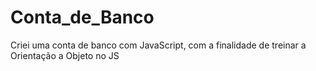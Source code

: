 # Conta_de_Banco
Criei uma conta de banco com JavaScript, com a finalidade de treinar a Orientação a Objeto no JS
